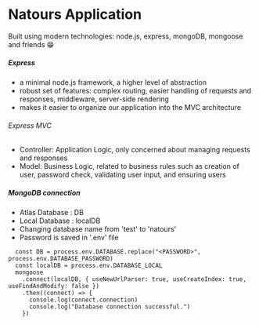 # Natours Application

Built using modern technologies: node.js, express, mongoDB,
mongoose and friends 😁

##### Express

- a minimal node.js framework, a higher level of abstraction
- robust set of features: complex routing, easier handling of requests and responses, middleware, server-side rendering
- makes it easier to organize our application into the MVC architecture

###### Express MVC

- Controller: Application Logic, only concerned about managing requests and responses
- Model: Business Logic, related to business rules such as creation of user, password check, validating user input, and ensuring users

##### MongoDB connection

- Atlas Database : DB
- Local Database : localDB
- Changing database name from 'test' to 'natours'
- Password is saved in '.env' file

```
  const DB = process.env.DATABASE.replace("<PASSWORD>", process.env.DATABASE_PASSWORD)
  const localDB = process.env.DATABASE_LOCAL
  mongoose
    .connect(localDB, { useNewUrlParser: true, useCreateIndex: true, useFindAndModify: false })
    .then((connect) => {
      console.log(connect.connection)
      console.log("Database connection successful.")
    })
```
